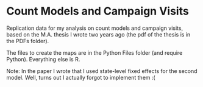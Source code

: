 # Count Models and Campaign Visits
Replication data for my analysis on count models and campaign visits, based on the M.A. thesis I wrote two years ago (the pdf of the thesis is in the PDFs folder).

The files to create the maps are in the Python Files folder (and require Python). Everything else is R.

Note: In the paper I wrote that I used state-level fixed effects for the second model. Well, turns out I actually forgot to implement them :(
